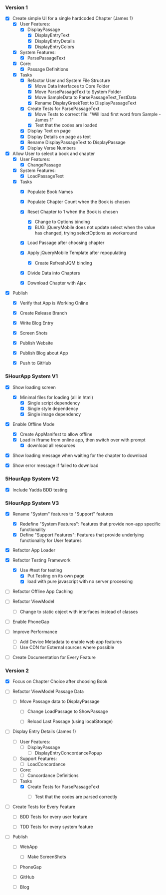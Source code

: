 ﻿### Version 1

- [X] Create simple UI for a single hardcoded Chapter (James 1)
	- [X] User Features:
		- [X] DisplayPassage
			- [X] DisplayEntryText
			- [X] DisplayEntryDetails
			- [X] DisplayEntryColors
	- [X] System Features:
		- [X] ParsePassageText
	- [X] Core:
		- [X] Passage Definitions
	- [X] Tasks
		- [X] Refactor User and System File Structure
			- [X] Move Data Interfaces to Core Folder
			- [X] Move ParsePassageText to System Folder
			- [X] Move SampleData to ParsePassageText_TestData
			- [X] Rename DisplayGreekText to DisplayPassageText
		- [X] Create Tests for ParsePassageText
			- [X] Move Tests to correct file: "Will load first word from Sample - James 1"
			- [X] Test that the codes are loaded
		- [X] Display Text on page
		- [X] Display Details on page as text
		- [X] Rename DisplayPassageText to DisplayPassage
		- [X] Display Verse Numbers

- [X] Allow User to select a book and chapter
	- [X] User Features:
		- [X] ChangePassage
	- [X] System Features:
		- [X] LoadPassageText
	- [X] Tasks
		- [X] Populate Book Names
		- [X] Populate Chapter Count when the Book is chosen
		- [X] Reset Chapter to 1 when the Book is chosen
			- [X] Change to Options binding
			- [X] BUG: jQueryMobile does not update select when the value has changed, trying selectOptions as workaround
		- [X] Load Passage after choosing chapter
		- [X] Apply jQueryMobile Template after repopulating
			- [X] Create RefreshJQM binding
		- [X] Divide Data into Chapters
		- [X] Download Chapter with Ajax


- [X] Publish
	- [X] Verify that App is Working Online
	- [X] Create Release Branch
	- [X] Write Blog Entry
	- [X] Screen Shots
	- [X] Publish Website
	- [X] Publish Blog about App
	- [X] Push to GitHub


### 5HourApp System V1

- [X] Show loading screen

	- [X] Minimal files for loading (all in html)
		- [X] Single script dependency
		- [X] Single style dependency
		- [X] Single image dependency

- [X] Enable Offline Mode

	- [X] Create AppManifest to allow offline 
	- [X] Load in iframe from online app, then switch over with prompt
		-  [X] download all resources

- [X] Show loading message when waiting for the chapter to download
- [X] Show error message if failed to download

### 5HourApp System V2

- [X] Include Yadda BDD testing

### 5HourApp System V3

- [X] Rename "System" features to "Support" features

	- [X] Redefine "System Features": Features that provide non-app specific functionality
	- [X] Define "Support Features": Features that provide underlying functionality for User features

- [X] Refactor App Loader

- [X] Refactor Testing Framework
	- [X] Use #test for testing 
		- [X] Put Testing on its own page
		- [X] load with pure javascript with no server processing

- [ ] Refactor Offline App Caching


- [ ] Refactor ViewModel
	- [ ] Change to static object with interfaces instead of classes

- [ ] Enable PhoneGap

- [ ] Improve Performance
	- [ ] Add Device Metadata to enable web app features
	- [ ] Use CDN for External sources where possible

- [ ] Create Documentation for Every Feature


### Version 2

- [X] Focus on Chapter Choice after choosing Book

- [ ] Refactor ViewModel Passage Data
	- [ ] Move Passage data to DisplayPassage
		- [ ] Change LoadPassage to ShowPassage
		- [ ] Reload Last Passage (using localStorage)


- [ ] Display Entry Details (James 1)
	- [ ] User Features:
		- [ ] DisplayPassage
			- [ ] DisplayEntryConcordancePopup
	- [ ] Support Features:
		- [ ] LoadConcordance
	- [ ] Core:
		- [ ] Concordance Definitions
	- [ ] Tasks
		- [X] Create Tests for ParsePassageText
			- [ ] Test that the codes are parsed correctly


- [ ] Create Tests for Every Feature
	- [ ] BDD Tests for every user feature
	- [ ] TDD Tests for every system feature


- [ ] Publish
	- [ ] WebApp
		- [ ] Make ScreenShots
	- [ ] PhoneGap
	- [ ] GitHub
	- [ ] Blog

